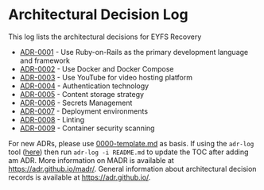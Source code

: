 # Architectural Decision Log

This log lists the architectural decisions for EYFS Recovery

<!-- adrlog -- Regenerate the content by using "adr-log -i". You can install it via "npm install -g adr-log" -->

* [ADR-0001](0001-use-ruby-on-rails.md) - Use Ruby-on-Rails as the primary development language and framework
* [ADR-0002](0002-use-docker.md) - Use Docker and Docker Compose
* [ADR-0003](0003-video-hosting-platform.md) - Use YouTube for video  hosting platform
* [ADR-0004](0004-authentication-technology.md) - Authentication technology
* [ADR-0005](0005-content-storage-strategy.md) - Content storage strategy
* [ADR-0006](0006-secrets-management.md) - Secrets Management
* [ADR-0007](0007-deployment-environments.md) - Deployment environments
* [ADR-0008](0008-linting.md) - Linting
* [ADR-0009](0009-trivy.md) - Container security scanning

<!-- adrlogstop -->

For new ADRs, please use [0000-template.md](0000-template.md) as basis.
If using the ```adr-log``` tool ([here](https://adr.github.io/adr-log/)) then run ```adr-log -i README.md``` to update the TOC after adding am ADR.
More information on MADR is available at <https://adr.github.io/madr/>.
General information about architectural decision records is available at <https://adr.github.io/>.

<!-- markdownlint-disable-file MD013 -->
